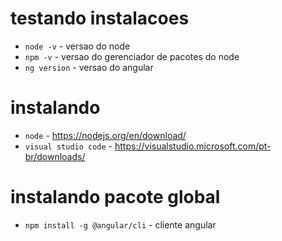 
# testando instalacoes
- `node -v` - versao do node 
- `npm -v` - versao do gerenciador de pacotes do node
- `ng version` - versao do angular

# instalando
- `node` - https://nodejs.org/en/download/
- `visual studio code` - https://visualstudio.microsoft.com/pt-br/downloads/



# instalando pacote global
- `npm install -g @angular/cli` - cliente angular
